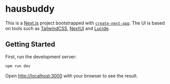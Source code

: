 # hausbuddy

This is a [Next.js](https://nextjs.org/) project bootstrapped with [`create-next-app`](https://github.com/vercel/next.js/tree/canary/packages/create-next-app). The UI is based on tools such as [TailwindCSS](https://tailwindcss.com/docs/utility-first), [NextUI](https://nextui.org/docs/guide/introduction) and [Lucide](https://lucide.dev).

## Getting Started

First, run the development server:

```bash
npm run dev
```

Open [http://localhost:3000](http://localhost:3000) with your browser to see the result.
